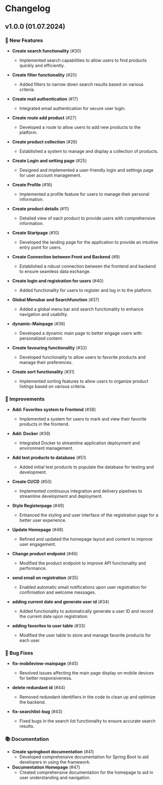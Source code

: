 # Changelog

## v1.0.0 (01.07.2024)

### 🚀 New Features

- **Create search functionality** (#30)

  - Implemented search capabilities to allow users to find products quickly and efficiently.

- **Create filter functionality** (#20)

  - Added filters to narrow down search results based on various criteria.

- **Create mail authentication** (#17)

  - Integrated email authentication for secure user login.

- **Create route add product** (#27)

  - Developed a route to allow users to add new products to the platform.

- **Create product collection** (#26)

  - Established a system to manage and display a collection of products.

- **Create Login and setting page** (#25)

  - Designed and implemented a user-friendly login and settings page for user account management.

- **Create Profile** (#16)

  - Implemented a profile feature for users to manage their personal information.

- **Create product details** (#11)

  - Detailed view of each product to provide users with comprehensive information.

- **Create Startpage** (#10)

  - Developed the landing page for the application to provide an intuitive entry point for users.

- **Create Connection between Front and Backend** (#9)

  - Established a robust connection between the frontend and backend to ensure seamless data exchange.

- **Create login and registration for users** (#40)

  - Added functionality for users to register and log in to the platform.

- **Global Menubar and Searchfunction** (#37)

  - Added a global menu bar and search functionality to enhance navigation and usability.

- **dynamic-Mainpage** (#36)

  - Developed a dynamic main page to better engage users with personalized content.

- **Create favouring functionality** (#32)

  - Developed functionality to allow users to favorite products and manage their preferences.

- **Create sort functionality** (#31)
  - Implemented sorting features to allow users to organize product listings based on various criteria.

### 🔧 Improvements

- **Add: Favorites system to Frontend** (#38)

  - Implemented a system for users to mark and view their favorite products in the frontend.

- **Add: Docker** (#39)

  - Integrated Docker to streamline application deployment and environment management.

- **Add test products to database** (#51)

  - Added initial test products to populate the database for testing and development.

- **Create CI/CD** (#50)

  - Implemented continuous integration and delivery pipelines to streamline development and deployment.

- **Style Registerpage** (#49)

  - Enhanced the styling and user interface of the registration page for a better user experience.

- **Update Homepage** (#48)

  - Refined and updated the homepage layout and content to improve user engagement.

- **Change product endpoint** (#46)

  - Modified the product endpoint to improve API functionality and performance.

- **send email on registration** (#35)

  - Enabled automatic email notifications upon user registration for confirmation and welcome messages.

- **adding current date and generate user id** (#34)

  - Added functionality to automatically generate a user ID and record the current date upon registration.

- **adding favorites to user table** (#33)
  - Modified the user table to store and manage favorite products for each user.

### 🐛 Bug Fixes

- **fix-mobileview-mainpage** (#45)

  - Resolved issues affecting the main page display on mobile devices for better responsiveness.

- **delete redundant id** (#44)

  - Removed redundant identifiers in the code to clean up and optimize the backend.

- **fix-searchlist-bug** (#43)
  - Fixed bugs in the search list functionality to ensure accurate search results.

### 📚 Documentation

- **Create springboot documentation** (#41)
  - Developed comprehensive documentation for Spring Boot to aid developers in using the framework.
- **Documentation Homepage** (#47)
  - Created comprehensive documentation for the homepage to aid in user understanding and navigation.

